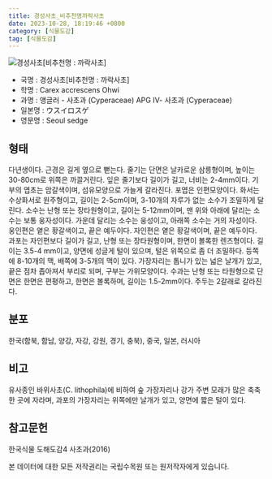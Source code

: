 ```yaml
---
title: 경성사초_비추천명까락사초
date: 2023-10-28, 18:19:46 +0800
category: [식물도감]
tag: [식물도감]
---
```




![경성사초[비추천명 : 까락사초]](http://www.nature.go.kr/fileUpload/plants/basic/illustration/34969_illustration_th2.jpg)
- 국명 : 경성사초[비추천명 : 까락사초]
- 학명 : Carex accrescens Ohwi
- 과명 : 앵글러 - 사초과 (Cyperaceae) APG Ⅳ- 사초과 (Cyperaceae)
- 일본명 : ウスイロスゲ
- 영문명 : Seoul sedge


## 형태
다년생이다. 근경은 길게 옆으로 뻗는다. 줄기는 단면은 날카로운 삼릉형이며, 높이는 30-80cm로 위쪽은 까끌거린다. 잎은 줄기보다 길이가 길고, 너비는 2-4mm이다. 기부의 엽초는 암갈색이며, 섬유모양으로 가늘게 갈라진다. 포엽은 인편모양이다. 화서는 수상화서로 원주형이고, 길이는 2-5cm이며, 3-10개의 자루가 없는 소수가 조밀하게 달린다. 소수는 난형 또는 장타원형이고, 길이는 5-12mm이며, 맨 위와 아래에 달리는 소수는 보통 웅자성이다. 가운데 달리는 소수는 웅성이고, 아래쪽 소수는 거의 자성이다. 웅인편은 옅은 황갈색이고, 끝은 예두이다. 자인편은 옅은 황갈색이며, 끝은 예두이다. 과포는 자인편보다 길이가 길고, 난형 또는 장타원형이며, 한면이 볼록한 렌즈형이다. 길이는 3.5-4 mm이고, 양면에 성글게 털이 있으며, 털은 위쪽으로 좀 더 조밀하다. 등쪽에 8-10개의 맥, 배쪽에 3-5개의 맥이 있다. 가장자리는 톱니가 있는 넓은 날개가 있고, 끝은 점차 좁아져서 부리로 되며, 구부는 가위모양이다. 수과는 난형 또는 타원형으로 단면은 한면은 편평하고, 한면은 볼록하며, 길이는 1.5-2mm이다. 주두는 2갈래로 갈라진다.
## 분포
한국(함북, 함남, 양강, 자강, 강원, 경기, 충북), 중국, 일본, 러시아
## 비고
유사종인 바위사초(C. lithophila)에 비하여 숲 가장자리나 강가 주변 모래가 많은 축축한 곳에 자라며, 과포의 가장자리는 위쪽에만 날개가 있고, 양면에 짧은 털이 있다.
## 참고문헌
한국식물 도해도감4 사초과(2016)






본 데이터에 대한 모든 저작권리는 국립수목원 또는 원저작자에게 있습니다.
